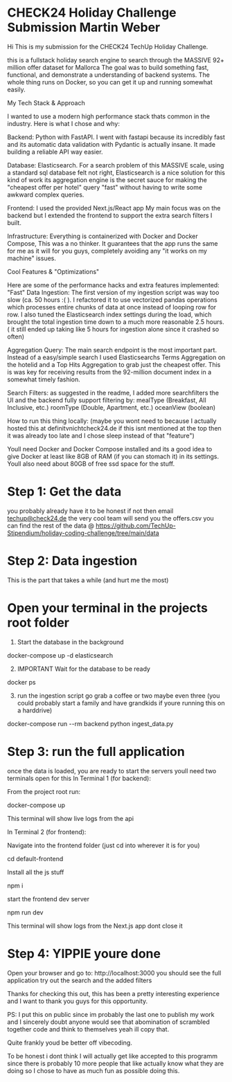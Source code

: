# CHECK24 Holiday Challenge Submission Martin Weber


Hi This is my submission for the CHECK24 TechUp Holiday Challenge. 

this is a fullstack holiday search engine to search through the MASSIVE 92+ million offer dataset for Mallorca
The goal was to build something fast, functional, and demonstrate a understanding of backend systems. The whole thing runs on Docker, so you can get it up and running somewhat easily.


My Tech Stack & Approach

I wanted to use a modern high performance stack thats common in the industry. Here is what I chose and why:

Backend:     Python with FastAPI. I went with fastapi because its incredibly fast and its automatic data validation with Pydantic is actually insane. It made building a reliable API way easier.

Database:     Elasticsearch. For a search problem of this MASSIVE scale, using a standard sql database felt not right, Elasticsearch is a nice solution for this kind of work its aggregation engine is the secret sauce for making the "cheapest offer per hotel" query "fast" without having to write some awkward complex queries.

Frontend:     I used the provided Next.js/React app My main focus was on the backend but I extended the frontend to support the extra search filters I built.

Infrastructure: Everything is containerized with Docker and Docker Compose, This was a no thinker. It guarantees that the app runs the same for me as it will for you guys, completely avoiding any "it works on my machine" issues.

Cool Features & "Optimizations"

Here are some of the performance hacks and extra features implemented:
"Fast" Data Ingestion: The first version of my ingestion script was way too slow (ca. 50 hours :( ). I refactored it to use vectorized pandas operations which processes entire chunks of data at once instead of looping row for row. 
I also tuned the Elasticsearch index settings during the load, which brought the total ingestion time down to a much more reasonable 2.5 hours. ( it still ended up taking like 5 hours for ingestion alone since it crashed so often)

Aggregation Query: The main search endpoint is the most important part. Instead of a easy/simple search I used  Elasticsearchs Terms Aggregation on the hotelid and a Top Hits Aggregation to grab just the cheapest offer. This is was key for receiving results from the 92-million document index in a somewhat timely fashion.

Search Filters: as suggested in the readme, I added more searchfilters the UI and the backend fully support filtering by:
mealType (Breakfast, All Inclusive, etc.)
roomType (Double, Apartment, etc.)
oceanView (boolean)

How to run this thing locally: (maybe you wont need to because I actually hosted this at definitvnichtcheck24.de if this isnt mentioned at the top then it was already too late and I chose sleep instead of that "feature")

Youll need Docker and Docker Compose installed and its a good idea to give Docker at least like 8GB of RAM (if you can stomach it) in its settings. Youll also need about 80GB of free ssd space for the stuff.

# Step 1: Get the data

you probably already have it to be honest if not then email 	techup@check24.de the very cool team will send you the offers.csv 
you can find the rest of the data @ https://github.com/TechUp-Stipendium/holiday-coding-challenge/tree/main/data

# Step 2: Data ingestion 

This is the part that takes a while (and hurt me the most)


# Open your terminal in the projects root folder
1. Start the database in the background

docker-compose up -d elasticsearch

2. IMPORTANT Wait for the database to be ready
   
docker ps

3. run the ingestion script go grab a coffee or two maybe even three
   (you could probably start a family and have grandkids if youre running this on a harddrive)
   
docker-compose run --rm backend python ingest_data.py


# Step 3: run the full application
once the data is loaded, you are ready to start the servers youll need two terminals open for this
In Terminal 1 (for backend):

From the project root run:

docker-compose up

This terminal will show live logs from the api


In Terminal 2 (for frontend):

Navigate into the frontend folder (just cd into wherever it is for you)

cd default-frontend 


Install all the js stuff 

npm i


start the frontend dev server

npm run dev


This terminal will show logs from the Next.js app dont close it



# Step 4: YIPPIE youre done 

Open your browser and go to: http://localhost:3000
you should see the full application try out the search and the added filters


Thanks for checking this out, this has been a pretty interesting experience and I want to thank you guys for this opportunity.









PS: I put this on public since im probably the last one to publish my work and I sincerely doubt anyone would see that abomination of scrambled together code and think to themselves yeah ill copy that. 

Quite frankly youd be better off vibecoding.


To be honest i dont think I will actually get like accepted to this programm since there is probably 10 more people that like actually know what they are doing so I chose to have as much fun as possible doing this.
